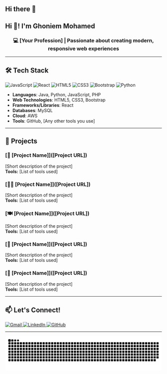 ## Hi there 👋

<!--
**ghoniem15/Ghoniem15** is a ✨ _special_ ✨ repository because its `README.md` (this file) appears on your GitHub profile.

Here are some ideas to get you started:

- 🔭 I’m currently working on ...
- 🌱 I’m currently learning ...
- 👯 I’m looking to collaborate on ...
- 🤔 I’m looking for help with ...
- 💬 Ask me about ...
- 📫 How to reach me: ...
- 😄 Pronouns: ...
- ⚡ Fun fact: ...
-->


<h2 align="left">Hi 👋! I'm Ghoniem Mohamed </h2>

<h3 align="center">💻 [Your Profession] | Passionate about creating modern, responsive web experiences</h3>

---

## 🛠 Tech Stack

<div align="left">
  <img src="https://cdn.jsdelivr.net/gh/devicons/devicon/icons/javascript/javascript-original.svg" height="30" alt="JavaScript" />
  <img src="https://cdn.jsdelivr.net/gh/devicons/devicon/icons/react/react-original.svg" height="30" alt="React" />
  <img src="https://cdn.jsdelivr.net/gh/devicons/devicon/icons/html5/html5-original.svg" height="30" alt="HTML5" />
  <img src="https://cdn.jsdelivr.net/gh/devicons/devicon/icons/css3/css3-original.svg" height="30" alt="CSS3" />
  <img src="https://cdn.jsdelivr.net/gh/devicons/devicon/icons/bootstrap/bootstrap-original.svg" height="30" alt="Bootstrap" />
  <img src="https://cdn.jsdelivr.net/gh/devicons/devicon/icons/python/python-original.svg" height="30" alt="Python" />
</div>

- **Languages**: Java, Python, JavaScript, PHP  
- **Web Technologies**: HTML5, CSS3, Bootstrap  
- **Frameworks/Libraries**: React  
- **Databases**: MySQL  
- **Cloud**: AWS  
- **Tools**: GitHub, [Any other tools you use]

---

## 🚀 Projects

### [🎯 [Project Name]]([Project URL])  
[Short description of the project]  
**Tools:** [List of tools used]  

### [👩‍💻 [Project Name]]([Project URL])  
[Short description of the project]  
**Tools:** [List of tools used]  

### [🍽️ [Project Name]]([Project URL])  
[Short description of the project]  
**Tools:** [List of tools used]  

### [🏓 [Project Name]]([Project URL])  
[Short description of the project]  
**Tools:** [List of tools used]  

### [🧬 [Project Name]]([Project URL])  
[Short description of the project]  
**Tools:** [List of tools used]  

---

## 📫 Let's Connect!

<div align="left">
  <a href="mailto:[Your Email]" target="_blank">
    <img src="https://img.shields.io/static/v1?message=Gmail&logo=gmail&label=&color=D14836&logoColor=white&style=for-the-badge" height="35" alt="Gmail" />
  </a>
  <a href="[Your LinkedIn]" target="_blank">
    <img src="https://img.shields.io/static/v1?message=LinkedIn&logo=linkedin&label=&color=0077B5&logoColor=white&style=for-the-badge" height="35" alt="LinkedIn" />
  </a>
  <a href="[Your GitHub]" target="_blank">
    <img src="https://img.shields.io/static/v1?message=GitHub&logo=github&label=&color=black&logoColor=white&style=for-the-badge" height="35" alt="GitHub" />
  </a>
</div>

---

<div align="center">
  <img src="https://raw.githubusercontent.com/Platane/snk/output/github-contribution-grid-snake-dark.svg" alt="GitHub Contribution Snake" />
</div>
